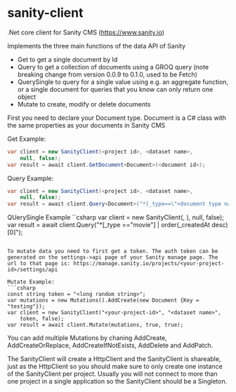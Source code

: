 # sanity-client
.Net core client for Sanity CMS (https://www.sanity.io)

Implements the three main functions of the data API of Sanity
- Get to get a single document by Id
- Query to get a collection of documents using a GROQ query (note breaking change from version 0.0.9 to 0.1.0, used to be Fetch)
- QuerySingle to query for a single value using e.g. an aggregate function, or a single document for queries that you know can only return one object
- Mutate to create, modify or delete documents

First you need to declare your Document type. Document is a C# class with the same properties as your documents in Sanity CMS

Get Example:
```csharp
var client = new SanityClient(<project id>, <dataset name>, 
    null, false);
var result = await client.GetDocument<Document>(<document id>);
```

Query Example:
```csharp
var client = new SanityClient(<project id>, <dataset name>, 
    null, false);
var result = await client.Query<Document>("*[_type==\"<document type name>\"]");
```

QUerySingle Example
``csharp
var client = new SanityClient(<project id>, <dataset name>),
    null, false);
var result = await client.Query<Movie>("*[_type =="movie"] | order(_createdAt desc) [0]");
```

To mutate data you need to first get a token. The auth token can be generated on the settings->api page of your Sanity manage page. The url to that page is: https://manage.sanity.io/projects/<your-project-id>/settings/api

Mutate Example:
```csharp
const string token = "<long random string>";
var mutations = new Mutations().AddCreate(new Document {Key = "testing"});
var client = new SanityClient("<your-project-id>", "<dataset name>", 
    token, false);
var result = await client.Mutate(mutations, true, true);
```

You can add multiple Mutations by chaning AddCreate, AddCreateOrReplace, AddCreateIfNotExists, AddDelete and AddPatch.

The SanityClient will create a HttpClient and the SanityClient is shareable, just as the HttpClient so you should make sure to only create one instance of the SanityClient per project. Usually you will not connect to more than one project in a single application so the SanityClient should be a Singleton. 
